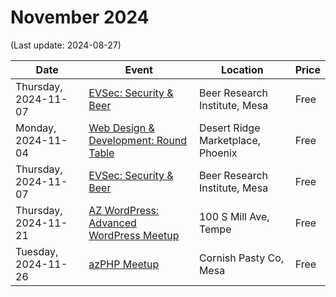 # November 2024

(Last update: 2024-08-27)

| Date | Event | Location | Price |
| ---- | ----- | -------- | ----- |
| Thursday, 2024-11-07 | [EVSec: Security & Beer](https://www.meetup.com/evsecaz/events/lcjxdtygcpbkb/) | Beer Research Institute, Mesa | Free |
| Monday, 2024-11-04 | [Web Design & Development: Round Table](https://www.meetup.com/webdesignersdevelopers/events/wdnrjtygcpbgb/) | Desert Ridge Marketplace, Phoenix | Free |
| Thursday, 2024-11-07 | [EVSec: Security & Beer](https://www.meetup.com/evsecaz/events/lcjxdtygcpbkb/) | Beer Research Institute, Mesa | Free |
| Thursday, 2024-11-21 | [AZ WordPress: Advanced WordPress Meetup](https://www.meetup.com/arizona-wordpress-group/events/302200970/) | 100 S Mill Ave, Tempe | Free |
| Tuesday, 2024-11-26 | [azPHP Meetup](https://www.meetup.com/azphpug/events/vqdnltygcpbjc/) | Cornish Pasty Co, Mesa | Free |
